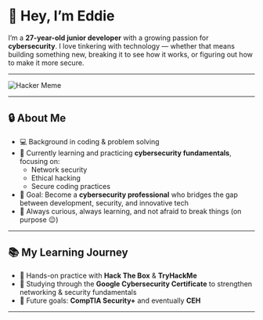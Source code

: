 # 👋 Hey, I’m Eddie  

I’m a **27-year-old junior developer** with a growing passion for **cybersecurity**. I love tinkering with technology — whether that means building something new, breaking it to see how it works, or figuring out how to make it more secure.  

---

![Hacker Meme](./assets/hacker.gif)

---

## 🔒 About Me  
- 💻 Background in coding & problem solving  
- 🚀 Currently learning and practicing **cybersecurity fundamentals**, focusing on:  
  - Network security  
  - Ethical hacking  
  - Secure coding practices  
- 🎯 Goal: Become a **cybersecurity professional** who bridges the gap between development, security, and innovative tech  
- 🌱 Always curious, always learning, and not afraid to break things (on purpose 😉)  

---

## 📚 My Learning Journey  
- 🔐 Hands-on practice with **Hack The Box** & **TryHackMe**  
- 📘 Studying through the **Google Cybersecurity Certificate** to strengthen networking & security fundamentals  
- 📖 Future goals: **CompTIA Security+** and eventually **CEH**  

---

